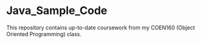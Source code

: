 # Java_Sample_Code

This repository contains up-to-date coursework from my COEN160 (Object Oriented Programming) class. 
